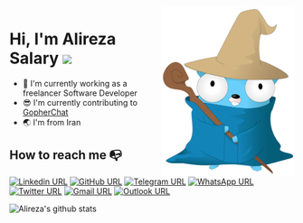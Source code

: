 <img align="right" width="235" src="https://github.com/arsmn/arsmn/blob/main/magician_gopher.png">

# Hi, I'm Alireza Salary <img src="https://media.giphy.com/media/hvRJCLFzcasrR4ia7z/giphy.gif" width="25px">

- 🔭 I'm currently working as a freelancer Software Developer
- 😎 I'm currently contributing to [GopherChat](https://github.com/GopherChat)
- 🌏 I'm from Iran


## How to reach me :mailbox_with_no_mail:

[![Linkedin URL](https://img.shields.io/badge/LinkedIn-0077B5?style=for-the-badge&logo=linkedin&logoColor=white)](https://www.linkedin.com/in/arsmn/)
[![GitHub URL](https://img.shields.io/badge/GitHub-100000?style=for-the-badge&logo=github&logoColor=white)](https://github.com/arsmn/)
[![Telegram URL](https://img.shields.io/badge/Telegram-2CA5E0?style=for-the-badge&logo=telegram&logoColor=white)](https://t.me/ar_s_mn/)
[![WhatsApp URL](https://img.shields.io/badge/WhatsApp-25D366?style=for-the-badge&logo=whatsapp&logoColor=white)](https://wa.me/qr/E2TIHYSTWJ7AM1)
[![Twitter URL](https://img.shields.io/badge/Twitter-1DA1F2?style=for-the-badge&logo=twitter&logoColor=white)](https://twitter.com/ar_s_mn)
[![Gmail URL](https://img.shields.io/badge/Gmail-D14836?style=for-the-badge&logo=gmail&logoColor=white)](mailto:arsmn1996@gmail.com)
[![Outlook URL](https://img.shields.io/badge/Microsoft_Outlook-0078D4?style=for-the-badge&logo=microsoft-outlook&logoColor=white)](mailto:alireza.salary@outlook.com)

![Alireza's github stats](https://github-readme-stats.vercel.app/api?username=arsmn&show_icons=true&theme=algolia&include_all_commits=true)
